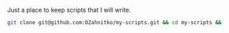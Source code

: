 Just a place to keep scripts that I will write.

```bash
git clone git@github.com:OZahnitko/my-scripts.git && cd my-scripts && ./init
```
